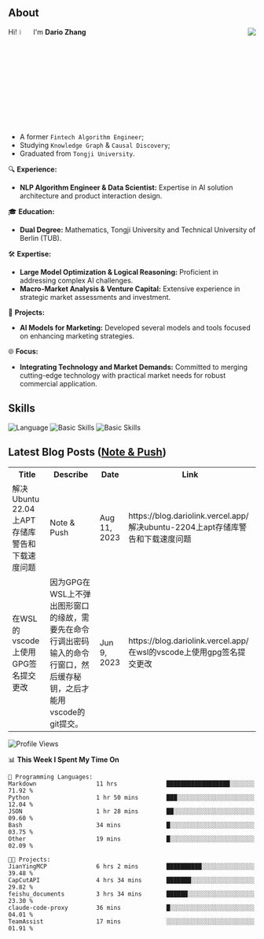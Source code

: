 ## About

<img align="right" src="https://github-readme-stats.vercel.app/api?username=dario-github&show_icons=true&bg_color=00000000&hide_title=true&hide_border=true&include_all_commits=true&count_private=true&theme=transparent" />

Hi! <img src="https://media.giphy.com/media/hvRJCLFzcasrR4ia7z/giphy.gif" width="5%"> I'm **Dario Zhang**

- A former `Fintech Algorithm Engineer`;
- Studying `Knowledge Graph` & `Causal Discovery`;
- Graduated from `Tongji University`.

🔍 **Experience:**
- **NLP Algorithm Engineer & Data Scientist:** Expertise in AI solution architecture and product interaction design.

🎓 **Education:**
- **Dual Degree:** Mathematics, Tongji University and Technical University of Berlin (TUB).

🛠️ **Expertise:**
- **Large Model Optimization & Logical Reasoning:** Proficient in addressing complex AI challenges.
- **Macro-Market Analysis & Venture Capital:** Extensive experience in strategic market assessments and investment.

🚀 **Projects:**
- **AI Models for Marketing:** Developed several models and tools focused on enhancing marketing strategies.

🌐 **Focus:**
- **Integrating Technology and Market Demands:** Committed to merging cutting-edge technology with practical market needs for robust commercial application.


## Skills

![Language](https://skillicons.dev/icons?i=py,matlab,pytorch,latex,regex,mysql,sqlite)
![Basic Skills](https://skillicons.dev/icons?i=bash,git,linux,md)
![Basic Skills](https://skillicons.dev/icons?i=vim,vscode,jupyterlab)

## Latest Blog Posts ([Note & Push](https://blog.dariolink.vercel.app/))

<table>
  <tr><th>Title</th><th>Describe</th><th>Date</th><th>Link</th></tr>
  <!-- BLOG-POST-LIST:START --><tr><td>解决Ubuntu 22.04上APT存储库警告和下载速度问题</td><td>Note &amp; Push</td><td>Aug 11, 2023</td><td>https://blog.dariolink.vercel.app/解决ubuntu-2204上apt存储库警告和下载速度问题</td></tr><tr><td>在WSL的vscode上使用GPG签名提交更改</td><td>因为GPG在WSL上不弹出图形窗口的缘故，需要先在命令行调出密码输入的命令行窗口，然后缓存秘钥，之后才能用vscode的git提交。</td><td>Jun 9, 2023</td><td>https://blog.dariolink.vercel.app/在wsl的vscode上使用gpg签名提交更改</td></tr><!-- BLOG-POST-LIST:END -->
</table>

<!--START_SECTION:waka-->
![Profile Views](http://img.shields.io/badge/Profile%20Views-3-blue)

📊 **This Week I Spent My Time On** 

```text
💬 Programming Languages: 
Markdown                 11 hrs              ██████████████████░░░░░░░   71.92 % 
Python                   1 hr 50 mins        ███░░░░░░░░░░░░░░░░░░░░░░   12.04 % 
JSON                     1 hr 28 mins        ██░░░░░░░░░░░░░░░░░░░░░░░   09.60 % 
Bash                     34 mins             █░░░░░░░░░░░░░░░░░░░░░░░░   03.75 % 
Other                    19 mins             █░░░░░░░░░░░░░░░░░░░░░░░░   02.09 % 

🐱‍💻 Projects: 
JianYingMCP              6 hrs 2 mins        ██████████░░░░░░░░░░░░░░░   39.48 % 
CapCutAPI                4 hrs 34 mins       ███████░░░░░░░░░░░░░░░░░░   29.82 % 
feishu_documents         3 hrs 34 mins       ██████░░░░░░░░░░░░░░░░░░░   23.30 % 
claude-code-proxy        36 mins             █░░░░░░░░░░░░░░░░░░░░░░░░   04.01 % 
TeamAssist               17 mins             ░░░░░░░░░░░░░░░░░░░░░░░░░   01.91 % 
```


<!--END_SECTION:waka-->
